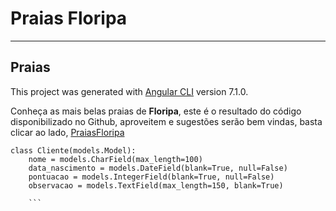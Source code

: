 # Praias Floripa
---
## Praias

This project was generated with [Angular CLI](https://github.com/angular/angular-cli) version 7.1.0.

 Conheça as mais belas praias de **Floripa**, este é o resultado do código disponibilizado no Github, aproveitem e sugestões serão bem vindas, basta clicar ao lado, [PraiasFloripa](http://floripa-praias.s3-website-sa-east-1.amazonaws.com/
 )

```
class Cliente(models.Model):
    nome = models.CharField(max_length=100)
    data_nascimento = models.DateField(blank=True, null=False)
    pontuacao = models.IntegerField(blank=True, null=False)
    observacao = models.TextField(max_length=150, blank=True)
    
    ```
  
